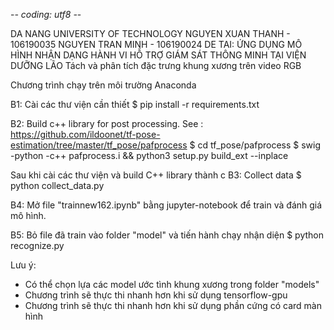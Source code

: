 -*- coding: utf8 -*-

DA NANG UNIVERSITY OF TECHNOLOGY
       NGUYEN XUAN THANH - 106190035
       NGUYEN TRAN MINH - 106190024
DE TAI: ỨNG DỤNG MÔ HÌNH NHẬN DẠNG HÀNH VI HỖ TRỢ GIÁM SÁT THÔNG MINH TẠI VIỆN DƯỠNG LÃO
Tách và phân tích đặc trưng khung xương trên video RGB


Chương trình chạy trên môi trường Anaconda

B1: Cài các thư viện cần thiết
$ pip install -r requirements.txt

B2: Build c++ library for post processing. See : https://github.com/ildoonet/tf-pose-estimation/tree/master/tf_pose/pafprocess
$ cd tf_pose/pafprocess
$ swig -python -c++ pafprocess.i && python3 setup.py build_ext --inplace

Sau khi cài các thư viện và build C++ library thành c
B3: Collect data
$ python collect_data.py

B4: Mở file "trainnew162.ipynb" bằng jupyter-notebook để train và đánh giá mô hình.

B5: Bỏ file đã train vào folder "model" và tiến hành chạy nhận diện
$ python recognize.py

Lưu ý: 
- Có thể chọn lựa các model ước tình khung xương trong folder "models"
- Chương trình sẽ thực thi nhanh hơn khi sử dụng tensorflow-gpu
- Chương trình sẽ thực thi nhanh hơn khi sử dụng phần cứng có card màn hình
